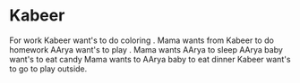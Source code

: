 # Kabeer
For work
Kabeer want's to do coloring .
Mama wants from Kabeer to do homework
AArya want's to play .
Mama wants AArya to sleep
AArya baby want's to eat candy
Mama wants to AArya baby to eat dinner
Kabeer want's to go to play outside.
